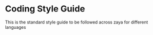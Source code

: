 # Coding Style Guide
This is the standard style guide to be followed across zaya for different languages

